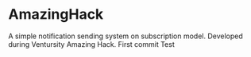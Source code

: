 # AmazingHack
A simple notification sending system on subscription model. Developed during Ventursity Amazing Hack.
First commit Test
